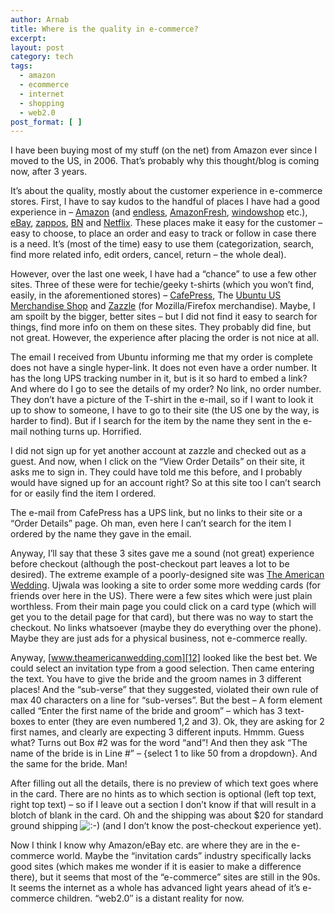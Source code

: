 ```yaml
---
author: Arnab
title: Where is the quality in e-commerce?
excerpt:
layout: post
category: tech
tags:
  - amazon
  - ecommerce
  - internet
  - shopping
  - web2.0
post_format: [ ]
---
```

I have been buying most of my stuff (on the net) from Amazon ever since I moved to the US, in 2006. That’s probably why this thought/blog is coming now, after 3 years.

It’s about the quality, mostly about the customer experience in e-commerce stores. First, I have to say kudos to the handful of places I have had a good experience in – [Amazon][1] (and [endless][2], [AmazonFresh][3], [windowshop][4] etc.), [eBay][5], [zappos][6], [BN][7] and [Netflix][8]. These places make it easy for the customer – easy to choose, to place an order and easy to track or follow in case there is a need. It’s (most of the time) easy to use them (categorization, search, find more related info, edit orders, cancel, return – the whole deal).

However, over the last one week, I have had a “chance” to use a few other sites. Three of these were for techie/geeky t-shirts (which you won’t find, easily, in the aforementioned stores) – [CafePress][9], The [Ubuntu US Merchandise Shop][10] and [Zazzle][11] (for Mozilla/Firefox merchandise). Maybe, I am spoilt by the bigger, better sites – but I did not find it easy to search for things, find more info on them on these sites. They probably did fine, but not great. However, the experience after placing the order is not nice at all.

The email I received from Ubuntu informing me that my order is complete does not have a single hyper-link. It does not even have a order number. It has the long UPS tracking number in it, but is it so hard to embed a link? And where do I go to see the details of my order? No link, no order number. They don’t have a picture of the T-shirt in the e-mail, so if I want to look it up to show to someone, I have to go to their site (the US one by the way, is harder to find). But if I search for the item by the name they sent in the e-mail nothing turns up. Horrified.

I did not sign up for yet another account at zazzle and checked out as a guest. And now, when I click on the “View Order Details” on their site, it asks me to sign in. They could have told me this before, and I probably would have signed up for an account right? So at this site too I can’t search for or easily find the item I ordered.

The e-mail from CafePress has a UPS link, but no links to their site or a “Order Details” page. Oh man, even here I can’t search for the item I ordered by the name they gave in the email.

Anyway, I’ll say that these 3 sites gave me a sound (not great) experience before checkout (although the post-checkout part leaves a lot to be desired). The extreme example of a poorly-designed site was [The American Wedding][12]. Ujwala was looking a site to order some more wedding cards (for friends over here in the US). There were a few sites which were just plain worthless. From their main page you could click on a card type (which will get you to the detail page for that card), but there was no way to start the checkout. No links whatsoever (maybe they do everything over the phone). Maybe they are just ads for a physical business, not e-commerce really.

Anyway, [www.theamericanwedding.com][12] looked like the best bet. We could select an invitation type from a good selection. Then came entering the text. You have to give the bride and the groom names in 3 different places! And the “sub-verse” that they suggested, violated their own rule of max 40 characters on a line for “sub-verses”. But the best – A form element called “Enter the first name of the bride and groom” – which has 3 text-boxes to enter (they are even numbered 1,2 and 3). Ok, they are asking for 2 first names, and clearly are expecting 3 different inputs. Hmmm. Guess what? Turns out Box #2 was for the word “and”! And then they ask “The name of the bride is in Line #” – {select 1 to like 50 from a dropdown}. And the same for the bride. Man!

After filling out all the details, there is no preview of which text goes where in the card. There are no hints as to which section is optional (left top text, right top text) – so if I leave out a section I don’t know if that will result in a blotch of blank in the card. Oh and the shipping was about $20 for standard ground shipping ![:-)][13] (and I don’t know the post-checkout experience yet).

Now I think I know why Amazon/eBay etc. are where they are in the e-commerce world. Maybe the “invitation cards” industry specifically lacks good sites (which makes me wonder if it is easier to make a difference there), but it seems that most of the “e-commerce” sites are still in the 90s. It seems the internet as a whole has advanced light years ahead of it’s e-commerce children. “web2.0″ is a distant reality for now.

 [1]: http://www.amazon.com
 [2]: http://www.endless.com
 [3]: http://www.amazonfresh.com
 [4]: http://www.windowshop.com
 [5]: http://www.ebay.com
 [6]: http://www.zappos.com
 [7]: http://www.bn.com
 [8]: http://www.netflix.com
 [9]: http://www.cafepress.com
 [10]: https://usshop.ubuntu.com
 [11]: http://www.zazzle.com
 [12]: http://www.theamericanwedding.com
 [13]: http://www.arnab-deka.com/posts/wp-includes/images/smilies/icon_smile.gif